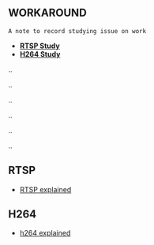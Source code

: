 ## WORKAROUND  
`A note to record studying issue on work`  
* **[RTSP Study](#rtsp)**<br>
* **[H264 Study](#h264)**<br>

  
  
  
  
  
..
  
  
  
..    





..  

  
    
      
       
          
            

..  









.. 

..








## RTSP  
- [RTSP explained](https://erwinchang.github.io/2017/03/14/h264/)  

## H264  
- [h264 explained](http://gentlelogic.blogspot.tw/2011/11/exploring-h264-part-2-h264-bitstream.html)  
